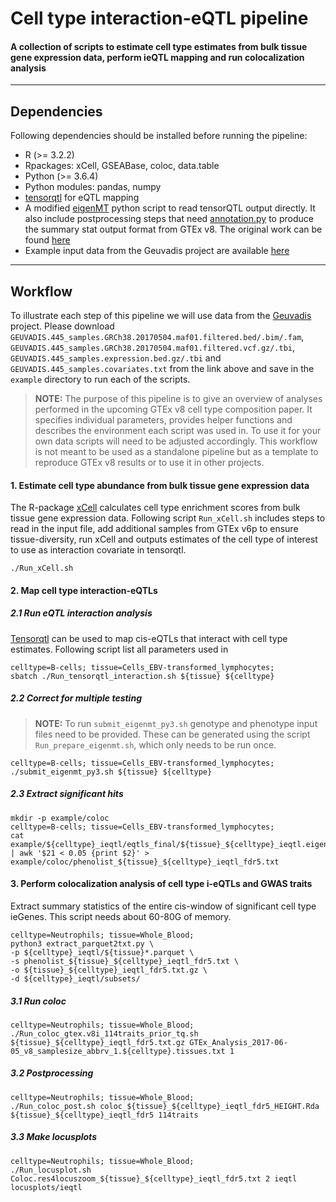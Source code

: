 # Cell type interaction-eQTL pipeline
#### A collection of scripts to estimate cell type estimates from bulk tissue gene expression data, perform ieQTL mapping and run colocalization analysis
---

## Dependencies

Following dependencies should be installed before running the pipeline:
- R (>= 3.2.2)
- Rpackages: xCell, GSEABase, coloc, data.table
- Python (>= 3.6.4)
- Python modules: pandas, numpy
- [tensorqtl](https://github.com/broadinstitute/tensorqtl) for eQTL mapping
- A modified [eigenMT](https://github.com/francois-a/eigenMT) python script to read tensorQTL output directly. It also include postprocessing steps that need [annotation.py](https://github.com/francois-a/rnaseq-utils) to produce the summary stat output format from GTEx v8. The original work can be found [here](https://www.sciencedirect.com/science/article/pii/S0002929715004929?via%3Dihub)
- Example input data from the Geuvadis project are available [here](https://personal.broadinstitute.org/francois/geuvadis/)
---

## Workflow

To illustrate each step of this pipeline we will use data from the [Geuvadis](https://www.ebi.ac.uk/arrayexpress/experiments/E-GEUV-1/) project. Please download `GEUVADIS.445_samples.GRCh38.20170504.maf01.filtered.bed/.bim/.fam`, `GEUVADIS.445_samples.GRCh38.20170504.maf01.filtered.vcf.gz/.tbi`, `GEUVADIS.445_samples.expression.bed.gz/.tbi` and `GEUVADIS.445_samples.covariates.txt` from the link above and save in the `example` directory to run each of the scripts.

> **NOTE:** The purpose of this pipeline is to give an overview of analyses performed in the upcoming GTEx v8 cell type composition paper. It specifies individual parameters, provides helper functions and describes the environment each script was used in. To use it for your own data scripts will need to be adjusted accordingly. This workflow is not meant to be used as a standalone pipeline but as a template to reproduce GTEx v8 results or to use it in other projects.

#### 1. Estimate cell type abundance from bulk tissue gene expression data
The R-package [xCell](https://genomebiology.biomedcentral.com/articles/10.1186/s13059-017-1349-1) calculates cell type enrichment scores from bulk tissue gene expression data. Following script `Run_xCell.sh` includes steps to read in the input file, add additional samples from GTEx v6p to ensure tissue-diversity, run xCell and outputs estimates of the cell type of interest to use as interaction covariate in tensorqtl.

```shell
./Run_xCell.sh
```
#### 2. Map cell type interaction-eQTLs

##### 2.1 Run eQTL interaction analysis
[Tensorqtl](https://www.biorxiv.org/content/10.1101/470138v3) can be used to map cis-eQTLs that interact with cell type estimates. Following script list all  parameters used in

```shell
celltype=B-cells; tissue=Cells_EBV-transformed_lymphocytes;
sbatch ./Run_tensorqtl_interaction.sh ${tissue} ${celltype}
```
##### 2.2 Correct for multiple testing

> **NOTE:** To run `submit_eigenmt_py3.sh` genotype and phenotype input files need to be provided. These can be generated using the script `Run_prepare_eigenmt.sh`, which only needs to be run once.

```shell
celltype=B-cells; tissue=Cells_EBV-transformed_lymphocytes;
./submit_eigenmt_py3.sh ${tissue} ${celltype}
```

##### 2.3 Extract significant hits
```shell
mkdir -p example/coloc
celltype=B-cells; tissue=Cells_EBV-transformed_lymphocytes;
cat example/${celltype}_ieqtl/eqtls_final/${tissue}_${celltype}_ieqtl.eigenMT.annotated.txt | awk '$21 < 0.05 {print $2}' > example/coloc/phenolist_${tissue}_${celltype}_ieqtl_fdr5.txt
```
#### 3. Perform colocalization analysis of cell type i-eQTLs and GWAS traits

Extract summary statistics of the entire cis-window of significant cell type ieGenes. This script needs about 60-80G of memory.
```shell
celltype=Neutrophils; tissue=Whole_Blood;
python3 extract_parquet2txt.py \
-p ${celltype}_ieqtl/${tissue}*.parquet \
-s phenolist_${tissue}_${celltype}_ieqtl_fdr5.txt \
-o ${tissue}_${celltype}_ieqtl_fdr5.txt.gz \
-d ${celltype}_ieqtl/subsets/
```

##### 3.1 Run coloc
```shell
celltype=Neutrophils; tissue=Whole_Blood;
./Run_coloc_gtex.v8i_114traits_prior_tq.sh ${tissue}_${celltype}_ieqtl_fdr5.txt.gz GTEx_Analysis_2017-06-05_v8_samplesize_abbrv_1.${celltype}.tissues.txt 1
```

##### 3.2 Postprocessing
```shell
celltype=Neutrophils; tissue=Whole_Blood;
./Run_coloc_post.sh coloc_${tissue}_${celltype}_ieqtl_fdr5_HEIGHT.Rda ${tissue}_${celltype}_ieqtl_fdr5 114traits
```

##### 3.3 Make locusplots
```shell
celltype=Neutrophils; tissue=Whole_Blood;
./Run_locusplot.sh Coloc.res4locuszoom_${tissue}_${celltype}_ieqtl_fdr5.txt 2 ieqtl locusplots/ieqtl
```
